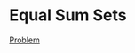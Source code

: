 # Equal Sum Sets

[Problem](https://icpcarchive.ecs.baylor.edu/index.php?option=com_onlinejudge&Itemid=8&category=600&page=show_problem&problem=4673)
